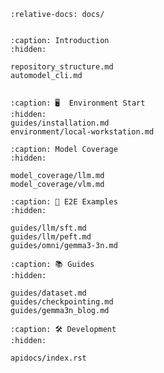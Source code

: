 ```{include} ../README.md
:relative-docs: docs/
```

```{toctree}

:caption: Introduction
:hidden:

repository_structure.md
automodel_cli.md


:caption: 🖥️  Environment Start
:hidden:
guides/installation.md
environment/local-workstation.md
```
<!--
environment/cluster.md
-->

```{toctree}
:caption: Model Coverage
:hidden:

model_coverage/llm.md
model_coverage/vlm.md
```

```{toctree}
:caption: 🚀 E2E Examples
:hidden:

guides/llm/sft.md
guides/llm/peft.md
guides/omni/gemma3-3n.md
```

```{toctree}
:caption: 📚 Guides
:hidden:

guides/dataset.md
guides/checkpointing.md
guides/gemma3n_blog.md
```

```{toctree}
:caption: 🛠️ Development
:hidden:

apidocs/index.rst
```
